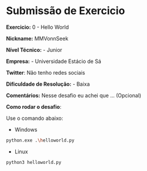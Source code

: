 # Submissão de Exercicio

**Exercicio:** 0 - Hello World

**Nickname:** MMVonnSeek

**Nível Técnico:** - Junior

**Empresa:** - Universidade Estácio de Sá

**Twitter**: Não tenho redes sociais

**Dificuldade de Resolução:** - Baixa

**Comentários:** Nesse desafio eu achei que ... (Opcional)

**Como rodar o desafio**: 

Use o comando abaixo: 
- Windows 
```bash
python.exe .\helloworld.py
```
- Linux
```bash
python3 helloworld.py
```